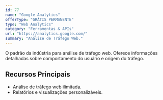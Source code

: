 ```yaml
---
id: 77
name: "Google Analytics"
offerType: "GRÁTIS PERMANENTE"
type: "Web Analytics"
category: "Ferramentas & APIs"
url: "https://analytics.google.com/"
summary: "Análise de Tráfego Web."
---
```


O padrão da indústria para análise de tráfego web. Oferece informações detalhadas sobre comportamento do usuário e origem do tráfego.

## Recursos Principais

- Análise de tráfego web ilimitada.
- Relatórios e visualizações personalizáveis.
